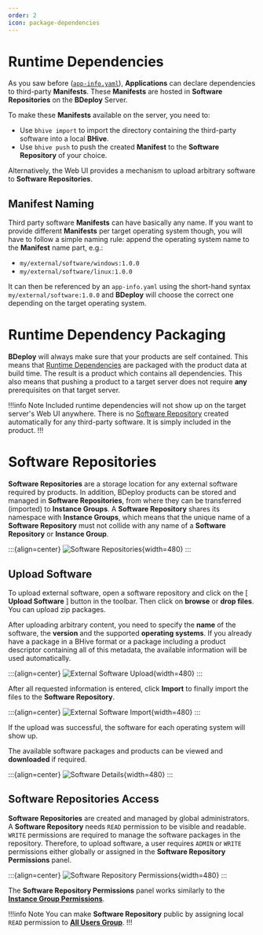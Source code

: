 ```yaml
---
order: 2
icon: package-dependencies
---
```


# Runtime Dependencies

As you saw before ([`app-info.yaml`](/power/product/#app-infoyaml)), **Applications** can declare dependencies to third-party **Manifests**. These **Manifests** are hosted in **Software Repositories** on the **BDeploy** Server.

To make these **Manifests** available on the server, you need to:

- Use `bhive import` to import the directory containing the third-party software into a local **BHive**.
- Use `bhive push` to push the created **Manifest** to the **Software Repository** of your choice.

Alternatively, the Web UI provides a mechanism to upload arbitrary software to **Software Repositories**.

## Manifest Naming

Third party software **Manifests** can have basically any name. If you want to provide different **Manifests** per target operating system though, you will have to follow a simple naming rule: append the operating system name to the **Manifest** name part, e.g.:

- `my/external/software/windows:1.0.0`
- `my/external/software/linux:1.0.0`

It can then be referenced by an `app-info.yaml` using the short-hand syntax `my/external/software:1.0.0` and **BDeploy** will choose the correct one depending on the target operating system.

# Runtime Dependency Packaging

**BDeploy** will always make sure that your products are self contained. This means that [Runtime Dependencies](/power/runtimedependencies/#runtime-dependencies) are packaged with the product data at build time. The result is a product which contains all dependencies. This also means that pushing a product to a target server does not require **any** prerequisites on that target server.

!!!info Note
Included runtime dependencies will not show up on the target server's Web UI anywhere. There is no [Software Repository](/power/runtimedependencies/#software-repositories) created automatically for any third-party software. It is simply included in the product.
!!!

# Software Repositories

**Software Repositories** are a storage location for any external software required by products. In addition, BDeploy products can be stored and managed in **Software Repositories**, from where they can be transferred (imported) to **Instance Groups**. A **Software Repository** shares its namespace with **Instance Groups**, which means that the unique name of a **Software Repository** must not collide with any name of a **Software Repository** or **Instance Group**.

:::{align=center}
![Software Repositories](/images/Doc_SoftwareRepo.png){width=480}
:::

## Upload Software

To upload external software, open a software repository and click on the [ **Upload Software** ] button in the toolbar. Then click on **browse** or **drop files**. You can upload zip packages.

After uploading arbitrary content, you need to specify the **name** of the software, the **version** and the supported **operating systems**.
If you already have a package in a BHive format or a package including a product descriptor containing all of this metadata, the available information will be used automatically.

:::{align=center}
![External Software Upload](/images/Doc_SoftwareRepoFillInfo.png){width=480}
:::

After all requested information is entered, click **Import** to finally import the files to the **Software Repository**.

:::{align=center}
![External Software Import](/images/Doc_SoftwareRepoUploadSuccess.png){width=480}
:::

If the upload was successful, the software for each operating system will show up.

The available software packages and products can be viewed and **downloaded** if required.

:::{align=center}
![Software Details](/images/Doc_SoftwareRepoDetails.png){width=480}
:::

## Software Repositories Access

**Software Repositories** are created and managed by global administrators. A **Software Repository** needs `READ` permission to be visible and readable. `WRITE` permissions are required to manage the software packages in the repository. Therefore, to upload software, a user requires `ADMIN` or `WRITE` permissions either globally or assigned in the **Software Repository Permissions** panel.

:::{align=center}
![Software Repository Permissions](/images/Doc_SoftwareRepoPermissions.png){width=480}
:::

The **Software Repository Permissions** panel works similarly to the [**Instance Group Permissions**](/user/instancegroup/#instance-group-access).

!!!info Note
You can make **Software Repository** public by assigning local `READ` permission to [**All Users Group**](/experts/system/#all-users-group).
!!!
